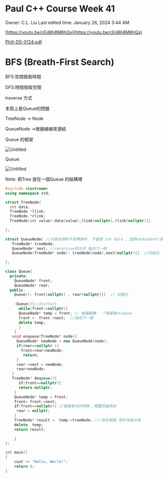 # Paul C++ Course Week 41

Owner: C.L. Liu
Last edited time: January 26, 2024 3:44 AM

[https://youtu.be/cEd8h8M6hQs](https://youtu.be/cEd8h8M6hQs) 

[Phill-DS-0124.pdf](Paul%20C++%20Course%20Week%2041%2061ed924cba96491aaf8a1e78e077b350/Phill-DS-0124.pdf)

# BFS (Breath-First Search)

BFS:空間換取時間 

DFS:時間換取空間

traverse 方式

本質上是Queue的問題

TreeNode → Node

QueueNode →根據綠線來連結 

Queue 的框架 

![Untitled](Paul%20C++%20Course%20Week%2041%2061ed924cba96491aaf8a1e78e077b350/Untitled.png)

Queue: 

![Untitled](Paul%20C++%20Course%20Week%2041%2061ed924cba96491aaf8a1e78e077b350/Untitled%201.png)

Note: 把Tree 放在一個Queue 的結構裡

```cpp
#include <iostream>
using namespace std;

struct TreeNode{
  int data;
  TreeNode *llink;
  TreeNode *rlink;
  TreeNode(int value):data(value),llink(nullptr),rlink(nullptr){}
  
};

struct QueueNode{ //只指向資料不自帶資料  不會寫 int data , 因為redundant(多餘的) 重複帶資料
   TreeNode* treeNode;
   QueueNode* next; //recursive的方式 指向下一個
   QueueNode(TreeNode* node): treeNode(node),next(nullptr){}  //初始化 
  
};

class Queue{
  private: 
    QueueNode* front;
    QueueNode* rear;
  public:
    Queue(): front(nullptr) , rear(nullptr){}  // 初始化 
    
    ~Queue(){//distruct
      while(front!=nullptr){  
      QueueNode* temp = front; // 魁儡變數  -?準備被release  
      front =  front->next;  //指向下一個
      delete temp;
      }
    }  
   void enqueue(TreeNode* node){
     QueueNode* newNode = new QueueNode(node);
     if(rear==nullptr ){
       front=rear=newNode;
        return;
     }
     rear->next = newNode;
     rear=newNode;
   }
   TreeNode* dequeue(){
      if(front==nullptr){
      return nullptr;
    }
    QueueNode* temp = front;
    front= front->next;
    if(front==nullptr){ //當被拿光的時候 ,需要回復原狀
     rear = nullptr;
    }
    TreeNode* result =  temp->treeNode; ///拆包裝紙 把牛肉拿出來
    delete  temp; 
    return result;
    
    }
};

int main() 
{
    cout << "Hello, World!";
    return 0;
}
```